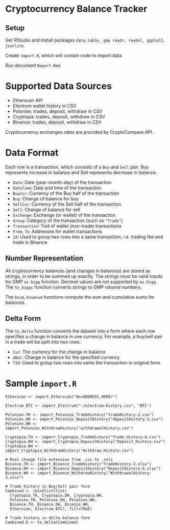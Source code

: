Cryptocurrency Balance Tracker
==============================

Setup
-----
  
Get RStudio and install packages `data.table, gmp readr, readxl, ggplot2, jsonlite`.

Create `import.R`, which will contain code to import data.

Run document `Report.Rmd`.

Supported Data Sources
======================

 - Etherscan API
 - Electrum wallet history in CSV
 - Poloniex: trades, deposit, withdraw in CSV
 - Cryptopia: trades, deposit, withdraw in CSV
 - Binance: trades, deposit, withdraw in CSV
 
Cryptocurrency exchanges rates are provided by CryptoCompare API.

Data Format
===========

Each row is a transaction, which consists of a `Buy` and `Sell` pair.
Buy represents increase in balance and Sell represents decrease in balance.

 - `Date`: Date (year-month-day) of the transaction
 - `DateTime`: Date and time of the transaction
 - `BuyCur`: Currency of the Buy half of the transaction
 - `Buy`: Change of balance for buy
 - `SellCur`: Currency of the Sell half of the transaction
 - `Sell`: Change of balance for sell
 - `Exchange`: Exchange (or wallet) of the transaction
 - `Group`: Category of the transaction (such as `"Trade"`)
 - `Transaction`: Txid of wallet (non-trade) transactions
 - `From`, `To`: Addresses for wallet transactions
 - `Id`: Used to group two rows into a same transaction, i.e. trading fee and trade in Binance

Number Representation
---------------------

All cryptocurrency balances (and changes in balances) are stored as strings, in order to be summed up exactly.
The strings must be valid inputs for GMP `as.bigq` function. Decimal values are not supported by `as.bigq`.
The `to_bigqs` function converts strings to GMP rational numbers.

The `bsum`, `bcumsum` functions compute the sum and cumulative sums for balances.

Delta Form
----------

The `to_delta` function converts the dataset into a form where each row specifies a change in 
balance in one currency. For example, a buy/sell pair in a trade will be split into two rows.

 - `Cur`: The currency for the change in balance
 - `dBal`: Change in balance for the specified currency
 - `TId`: Used to group two rows into same the transaction in original form

Sample `import.R`
=================

```{r}
Etherscan <- import_Etherscan("0x<ADDRESS_HERE>")

Electrum_BTC <- import_Electrum("~/electrum-history.csv", "BTC")

Poloniex.TH <- import_Poloniex_TradeHistory("tradeHistory-2.csv")
Poloniex.DH <- import_Poloniex_DepositHistory("depositHistory-3.csv")
Poloniex.WH <- import_Poloniex_WithdrawHistory("withdrawalHistory.csv")

Cryptopia.TH <- import_Cryptopia_TradeHistory("Trade_History-6.csv")
Cryptopia.DH <- import_Cryptopia_DepositHistory("Deposit_History.csv")
Cryptopia.WH <- import_Cryptopia_WithdrawHistory("Withdraw_History.csv")

# Must change file extension from .csv to .xslx
Binance.TH <- import_Binance_TradeHistory("TradeHistory-2.xlsx")
Binance.DH <- import_Binance_DepositHistory("DepositHistory-6.xlsx")
Binance.WH <- import_Binance_WithdrawHistory("WithdrawalHistory-3.xlsx")

# Trade history in Buy/Sell pair form
Combined <- rbindlist(list(
  Cryptopia.TH, Cryptopia.DH, Cryptopia.WH, 
  Poloniex.TH, Poloniex.DH, Poloniex.WH,
  Binance.TH, Binance.DH, Binance.WH,
  Etherscan, Electrum_BTC), fill=TRUE)

# Trade history in delta balance form
Combined.D <- to_delta(Combined)

```